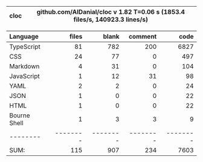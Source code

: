 
cloc|github.com/AlDanial/cloc v 1.82  T=0.06 s (1853.4 files/s, 140923.3 lines/s)
--- | ---

Language|files|blank|comment|code
:-------|-------:|-------:|-------:|-------:
TypeScript|81|782|200|6827
CSS|24|77|0|497
Markdown|4|31|0|104
JavaScript|1|12|31|98
YAML|2|2|0|24
JSON|1|0|0|22
HTML|1|0|0|22
Bourne Shell|1|3|3|9
--------|--------|--------|--------|--------
SUM:|115|907|234|7603
